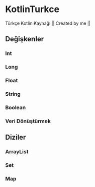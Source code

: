 # KotlinTurkce
Türkçe Kotlin Kaynağı || Created by me ||
## Değişkenler
### Int
### Long
### Float
### String
### Boolean
### Veri Dönüştürmek
## Diziler
### ArrayList
### Set 
### Map
